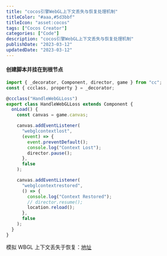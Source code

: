 ```yaml
---
title: "cocos引擎WebGL上下文丢失与恢复处理机制"
titleColor: "#aaa,#5d3bbf"
titleIcon: "asset:cocos"
tags: ["Cocos Creator"]
categories: ["Code"]
description: "cocos引擎WebGL上下文丢失与恢复处理机制"
publishDate: "2023-03-12"
updatedDate: "2023-03-12"
---
```


#### 创建脚本并挂在到根节点

```js
import { _decorator, Component, director, game } from "cc";
const { ccclass, property } = _decorator;

@ccclass("HandleWebGLLoss")
export class HandleWebGLLoss extends Component {
  onLoad() {
    const canvas = game.canvas;

    canvas.addEventListener(
      "webglcontextlost",
      (event) => {
        event.preventDefault();
        console.log("Context Lost");
        director.pause();
      },
      false
    );

    canvas.addEventListener(
      "webglcontextrestored",
      () => {
        console.log("Context Restored");
        // director.resume();
        location.reload();
      },
      false
    );
  }
}
```

模拟 WBGL 上下文丢失于恢复：[地址](https://pili.run/posts/%E5%88%A4%E6%96%AD%E6%B5%8F%E8%A7%88%E5%99%A8%E6%98%AF%E5%90%A6%E6%94%AF%E6%8C%81webgl/)
